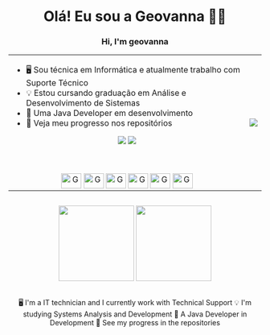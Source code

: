 <div align="center">  

# Olá! Eu sou a Geovanna 👨‍💻
### Hi, I'm geovanna

<div/>

<table>
 <tr> 
   <td>
   
- 🖥️ Sou técnica em Informática e atualmente trabalho com Suporte Técnico
- 💡 Estou cursando graduação em Análise e Desenvolvimento de Sistemas 
- 🔄 Uma Java Developer em desenvolvimento
- 🦾 Veja meu progresso nos repositórios

<div align="center">  
   <a href = "mailto:assisgeovannaif@gmail.com"><img src="https://img.shields.io/badge/-Gmail-%23333?style=for-the-badge&logo=gmail&logoColor=red" target="_blank"></a>
     <a href="https://www.linkedin.com/in/geovanna-assis-09ab6a1b7" target="_blank"><img src="https://img.shields.io/badge/-LinkedIn-%230077B5?style=for-the-badge&logo=linkedin&logoColor=white" target="_blank"></a> 
  </div>

##

 <div align="center" style="display: inline_block"><br>
  <img align="center" alt="Geo-Java" height="30" width="40" src="https://cdn.jsdelivr.net/gh/devicons/devicon/icons/java/java-original.svg">
  <img align="center" alt="Geo-Spring" height="30" width="40" src="https://cdn.jsdelivr.net/gh/devicons/devicon/icons/spring/spring-original.svg">
  <img align="center" alt="Geo-Spring" height="30" width="40" src="https://cdn.jsdelivr.net/gh/devicons/devicon/icons/intellij/intellij-original.svg">
  <img align="center" alt="Geo-Ubunto" height="30" width="40" src="https://cdn.jsdelivr.net/gh/devicons/devicon/icons/mysql/mysql-original-wordmark.svg">
  <img align="center" alt="Geo-Linux" height="30" width="40" src="https://cdn.jsdelivr.net/gh/devicons/devicon/icons/linux/linux-original.svg">
  <img align="center" alt="Geo-Git" height="30" width="40" src="https://cdn.jsdelivr.net/gh/devicons/devicon/icons/git/git-original.svg">
</div>

</td>

   <td><img src="https://cdn.dribbble.com/users/542979/screenshots/3000076/sarah-working-on-computer.gif"></td>
 </tr>
</table>

##

<div align="center">
  <a href="https://github.com/geovannax"></a>
  <img height="150em" src="https://github-readme-stats.vercel.app/api?username=geovannax&show_icons=true&theme=dark&include_all_commits=true&count_private=true"/>
  <img height="150em" src="https://github-readme-stats.vercel.app/api/top-langs/?username=geovannax&layout=compact&langs_count=7&theme=dark"/>
</div>
  
##

🖥️ I'm a IT technician and I currently work with Technical Support
💡 I'm studying Systems Analysis and Development
🔄 A Java Developer in Development
🦾 See my progress in the repositories <p/>

